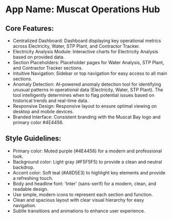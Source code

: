 # **App Name**: Muscat Operations Hub

## Core Features:

- Centralized Dashboard: Dashboard displaying key operational metrics across Electricity, Water, STP Plant, and Contractor Tracker.
- Electricity Analysis Module: Interactive charts for Electricity Analysis based on provided data.
- Section Placeholders: Placeholder pages for Water Analysis, STP Plant, and Contractor Tracker sections.
- Intuitive Navigation: Sidebar or top navigation for easy access to all main sections.
- Anomaly Detection: AI-powered anomaly detection tool for identifying unusual patterns in operational data (Electricity, Water, STP Plant). The tool intelligently determines when to flag potential issues based on historical trends and real-time data.
- Responsive Design: Responsive layout to ensure optimal viewing on desktop and mobile devices.
- Branded Interface: Consistent branding with the Muscat Bay logo and primary color #4E4456.

## Style Guidelines:

- Primary color: Muted purple (#4E4456) for a modern and professional look.
- Background color: Light gray (#F5F5F5) to provide a clean and neutral backdrop.
- Accent color: Soft teal (#A8D5E3) to highlight key elements and provide a refreshing touch.
- Body and headline font: 'Inter' (sans-serif) for a modern, clean, and readable design.
- Use simple, modern icons to represent each section and function.
- Clean and spacious layout with clear visual hierarchy for easy navigation.
- Subtle transitions and animations to enhance user experience.